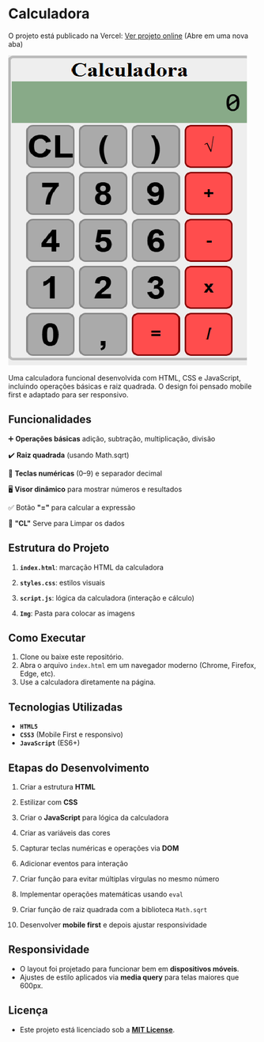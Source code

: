 
# Calculadora 

O projeto está publicado na Vercel: [Ver projeto online](https://calculadora-sage-zeta.vercel.app/) (Abre em uma nova aba)

![Calculadora](./img/Calculadora.png)

Uma calculadora funcional desenvolvida com HTML, CSS e JavaScript, incluindo operações básicas e raiz quadrada.
 O design foi pensado mobile first e adaptado para ser responsivo.

## Funcionalidades

➕ **Operações básicas** adição, subtração, multiplicação, divisão

✔️️ **Raiz quadrada** (usando Math.sqrt)

🔢 **Teclas numéricas** (0–9) e separador decimal

🖥 **Visor dinâmico** para mostrar números e resultados

✅ Botão **"="** para calcular a expressão

🧹 **"CL"** Serve para Limpar os dados

## Estrutura do Projeto

1. **`index.html`**: marcação HTML da calculadora

2. **`styles.css`**: estilos visuais

3. **`script.js`**:  lógica da calculadora (interação e cálculo)

4. **`Img`**: Pasta para colocar as imagens

## Como Executar

1. Clone ou baixe este repositório.  
2. Abra o arquivo `index.html` em um navegador moderno (Chrome, Firefox, Edge, etc).  
3. Use a calculadora diretamente na página.

## Tecnologias Utilizadas

- **`HTML5`**  
- **`CSS3`** (Mobile First e responsivo)  
- **`JavaScript`** (ES6+)


##  Etapas do Desenvolvimento

1. Criar a estrutura **HTML**

2. Estilizar com **CSS**

3. Criar o **JavaScript** para lógica da calculadora

4. Criar as variáveis das cores

5. Capturar teclas numéricas e operações via **DOM**

6. Adicionar eventos para interação

7. Criar função para evitar múltiplas vírgulas no mesmo número

8. Implementar operações matemáticas usando `eval`

9. Criar função de raiz quadrada com a biblioteca `Math.sqrt`

10. Desenvolver **mobile first** e depois ajustar responsividade

##  Responsividade

- O layout foi projetado para funcionar bem em **dispositivos móveis**.
- Ajustes de estilo aplicados via **media query** para telas maiores que 600px.


## Licença

- Este projeto está licenciado sob a **[MIT License](LICENSE)**.







